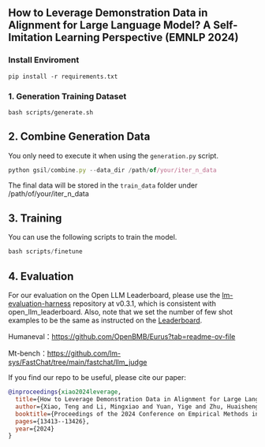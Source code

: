 ## How to Leverage Demonstration Data in Alignment for Large Language Model? A Self-Imitation Learning Perspective (EMNLP 2024)

### Install Enviroment

```
pip install -r requirements.txt
```

### 1. Generation Training Dataset

```
bash scripts/generate.sh
```

## 2. Combine  Generation Data

You only need to execute it when using the `generation.py` script.

```jsx
python gsil/combine.py --data_dir /path/of/your/iter_n_data
```
The final data will be stored in the `train_data` folder under /path/of/your/iter_n_data

## 3. Training

You can use the following scripts to train the model.

```jsx
bash scripts/finetune
```

## 4. Evaluation

For our evaluation on the Open LLM Leaderboard, please use the [lm-evaluation-harness](https://github.com/EleutherAI/lm-evaluation-harness/tree/b281b0921b636bc36ad05c0b0b0763bd6dd43463) repository at v0.3.1,
which is consistent with open_llm_leaderboard. Also, note that we set the number of few shot examples to be the same as instructed on the [Leaderboard](https://huggingface.co/spaces/HuggingFaceH4/open_llm_leaderboard).

Humaneval：https://github.com/OpenBMB/Eurus?tab=readme-ov-file

Mt-bench：https://github.com/lm-sys/FastChat/tree/main/fastchat/llm_judge

If you find our repo to be useful, please cite our paper:
```bibtex
@inproceedings{xiao2024leverage,
  title={How to Leverage Demonstration Data in Alignment for Large Language Model? A Self-Imitation Learning Perspective},
  author={Xiao, Teng and Li, Mingxiao and Yuan, Yige and Zhu, Huaisheng and Cui, Chao and Honavar, Vasant},
  booktitle={Proceedings of the 2024 Conference on Empirical Methods in Natural Language Processing (EMNLP)},
  pages={13413--13426},
  year={2024}
}


